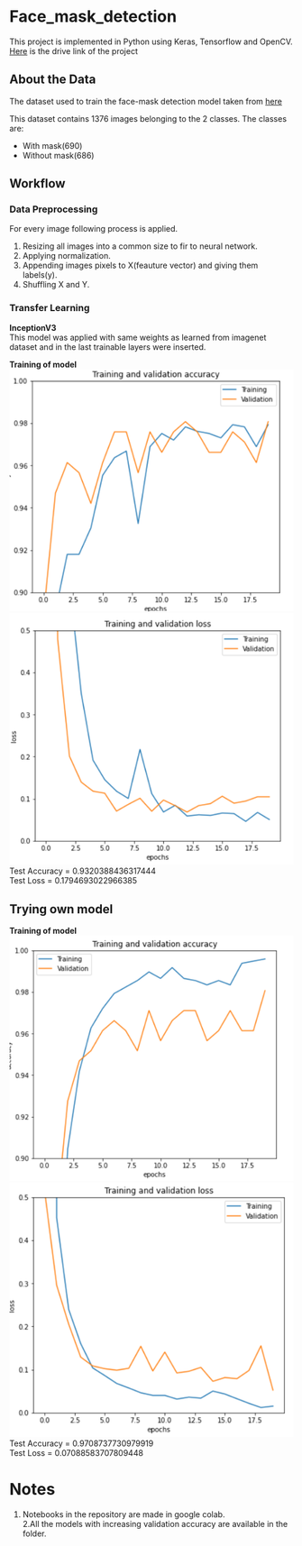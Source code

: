 # Face_mask_detection

This project is implemented in Python using Keras, Tensorflow and OpenCV.
[Here](https://drive.google.com/drive/u/1/folders/1NnPrkV6WzrvxHMCxUAJYkJVtDCPyPeLI) is the drive link of the project 

## About the Data

The dataset used to train the face-mask detection model taken from [here](https://github.com/prajnasb/observations/tree/master/experiements/data)

This dataset contains 1376 images belonging to the 2 classes.
The classes are:
- With mask(690)
- Without mask(686)

## Workflow
### Data Preprocessing
For every image following process is applied.
  1. Resizing all images into a common size to fir to neural network.
  2. Applying normalization.
  3. Appending images pixels to X(feauture vector) and giving them labels(y).
  4. Shuffling X and Y.

### Transfer Learning
 **InceptionV3**<br>
     This model was applied with same weights as learned from imagenet dataset and in the last trainable layers were inserted.<br>
     
   **Training of model** <br>
   ![name-of-you-image](https://github.com/ATGP07/Face_mask_detection/blob/main/incep_accu.png?raw=true)
   ![name-of-you-image](https://github.com/ATGP07/Face_mask_detection/blob/main/incep_loss.png)
 Test Accuracy = 0.9320388436317444<br>
 Test Loss = 0.1794693022966385<br>
  
 ## Trying own model
 
   **Training of model** <br>
   ![name-of-you-image](https://github.com/ATGP07/Face_mask_detection/blob/main/model_accu.png?raw=true)
   ![name-of-you-image](https://github.com/ATGP07/Face_mask_detection/blob/main/model_loss.png)
 Test Accuracy = 0.9708737730979919<br>
 Test Loss = 0.07088583707809448<br>

# Notes
   1. Notebooks in the repository are made in google colab.<br>
   2.All the models with increasing validation accuracy are available in the folder.
